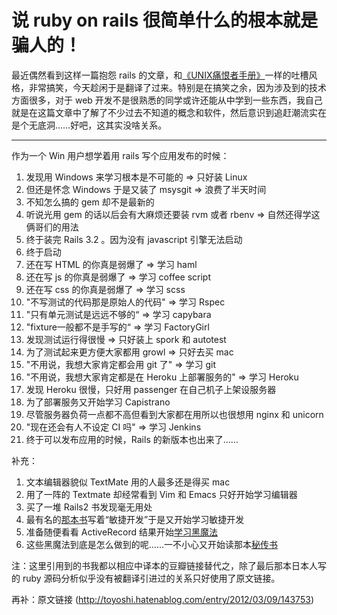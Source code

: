 说 ruby on rails 很简单什么的根本就是骗人的！
============================================

最近偶然看到这样一篇抱怨 rails 的文章，和[《UNIX痛恨者手册》](http://en.wikipedia.org/wiki/The_UNIX-HATERS_Handbook)一样的吐槽风格，非常搞笑，今天趁闲于是翻译了过来。特别是在搞笑之余，因为涉及到的技术方面很多，对于 web 开发不是很熟悉的同学或许还能从中学到一些东西，我自己就是在这篇文章中了解了不少过去不知道的概念和软件，然后意识到追赶潮流实在是个无底洞……好吧，这其实没啥关系。

--------------------------------------------

作为一个 Win 用户想学着用 rails 写个应用发布的时候：

1. 发现用 Windows 来学习根本是不可能的 => 只好装 Linux
1. 但还是怀念 Windows 于是又装了 msysgit => 浪费了半天时间
1. 不知怎么搞的 gem 却不是最新的
1. 听说光用 gem 的话以后会有大麻烦还要装 rvm 或者 rbenv => 自然还得学这俩哥们的用法
1. 终于装完 Rails 3.2 。因为没有 javascript 引擎无法启动
1. 终于启动
1. 还在写 HTML 的你真是弱爆了 => 学习 haml
1. 还在写 js 的你真是弱爆了 => 学习 coffee script
1. 还在写 css 的你真是弱爆了 => 学习 scss
1. "不写测试的代码那是原始人的代码" => 学习 Rspec
1. "只有单元测试是远远不够的“ => 学习 capybara
1. "fixture一般都不是手写的“ => 学习 FactoryGirl
1. 发现测试运行得很慢 => 只好装上 spork 和 autotest
1. 为了测试起来更方便大家都用 growl => 只好去买 mac
1. "不用说，我想大家肯定都会用 git 了" => 学习 git
1. "不用说，我想大家肯定都是在 Heroku 上部署服务的" => 学习 Heroku
1. 发现 Heroku 很慢，只好用 passenger 在自己机子上架设服务器
1. 为了部署服务又开始学习 Capistrano
1. 尽管服务器负荷一点都不高但看到大家都在用所以也很想用 nginx 和 unicorn
1. "现在还会有人不设定 CI 吗" => 学习 Jenkins
1. 终于可以发布应用的时候，Rails 的新版本也出来了……


补充：

1. 文本编辑器貌似 TextMate 用的人最多还是得买 mac
1. 用了一阵的 Textmate 却经常看到 Vim 和 Emacs 只好开始学习编辑器
1. 买了一堆 Rails2 书发现毫无用处
1. 最有名的[那本书](http://book.douban.com/subect/2123092/)写着“敏捷开发”于是又开始学习敏捷开发
1. 准备随便看看 ActiveRecord 结果开始[学习黑魔法](http://book.douban.com/subject/7056800/)
1. 这些黑魔法到底是怎么做到的呢……一不小心又开始读那本[秘传书](http://i.loveruby.net/ja/rhg/book/)

注：这里引用到的书我都以相应中译本的豆瓣链接替代之，除了最后那本日本人写的 ruby 源码分析似乎没有被翻译引进过的关系只好使用了原文链接。

再补：原文链接 (http://toyoshi.hatenablog.com/entry/2012/03/09/143753)
